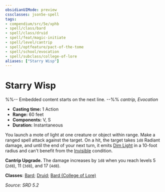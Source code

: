 ```yaml
---
obsidianUIMode: preview
cssclasses: json5e-spell
tags:
- compendium/src/5e/xphb
- spell/class/bard
- spell/class/druid
- spell/feat/magic-initiate
- spell/level/cantrip
- spell/optfeature/pact-of-the-tome
- spell/school/evocation
- spell/subclass/college-of-lore
aliases: ["Starry Wisp"]
---
```

# Starry Wisp
%%-- Embedded content starts on the next line. --%%
*cantrip, Evocation*  

- **Casting time:** 1 Action
- **Range:** 60 feet
- **Components:** V, S
- **Duration:** Instantaneous

You launch a mote of light at one creature or object within range. Make a ranged spell attack against the target. On a hit, the target takes `1d8` Radiant damage, and until the end of your next turn, it emits [Dim Light](rules/variant-rules/dim-light-xphb.md) in a 10-foot radius and can't benefit from the [Invisible](rules/conditions.md#Invisible) condition.

**Cantrip Upgrade.** The damage increases by `1d8` when you reach levels 5 (`2d8`), 11 (`3d8`), and 17 (`4d8`).

**Classes**: [Bard](compendium/lists/list-spells-classes-bard.md); [Druid](compendium/lists/list-spells-classes-druid.md); [Bard (College of Lore)](compendium/lists/list-spells-classes-bard-xphb-college-of-lore-xphb.md "subclass=XPHB;class=XPHB")

*Source: SRD 5.2*